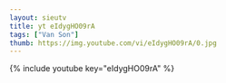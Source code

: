 ```yaml
--- 
layout: sieutv
title: yt eIdygHO09rA
tags: ["Van Son"]
thumb: https://img.youtube.com/vi/eIdygHO09rA/0.jpg
---
```

{% include youtube key="eIdygHO09rA" %} 
